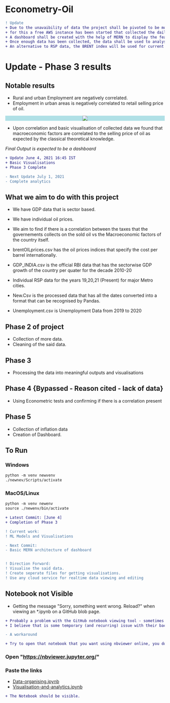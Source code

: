 # Econometry-Oil
```diff
! Update
+ Due to the unavaibility of data the project shall be pivoted to be more mining focusd
+ for this a free AWS instance has been started that collected the daily data of RSP and logs to to a csv file.
+ A dashboard shall be created with the help of MERN to display the features of the collected data
+ Once enough data has been collected, the data shall be used to analyse the deeper market trend.
+ An alternative to RSP data, the BRENT index will be used for current predictions and analytics.
```
# Update - Phase 3 results
## Notable results
- Rural and urban Employment are negatively correlated. 
- Employment in urban areas is negatively correlated to retail selling price of oil.
<p align = "center" style="background-color:powderblue;">
<img src = "https://user-images.githubusercontent.com/67519229/123092836-8c35c500-d448-11eb-976d-d9db716205ef.jpg">
</p>

- Upon correlation and basic visualisation of collected data we found that macroeconomic factors are correlated to the selling price of oil as expected by the classical theoretical knowledge.

*Final Output is expected to be a dashboard*
```diff
+ Update June 4, 2021 16:45 IST
+ Basic Visualisations
+ Phase 3 Complete

- Next Update July 1, 2021
- Complete analytics
```
## What we aim to do with this project
- We have GDP data that is sector based.
- We have individual oil prices.
- We aim to find if there is a correlation between the taxes that the governements collects on the sold oil vs the Macroeconomic factors of the country itself.

- brentOILprices.csv has the oil prices indices that specify the cost per barrel internationally.
- GDP_INDIA.csv is the official RBI data that has the sectorwise GDP growth of the country per quater for the decade 2010-20
- Individual RSP data for the years 19,20,21 (Present) for major Metro cities.
- New.Csv is the processed data that has all the dates converted into a format that can be recognised by Pandas.
- Unemployment.csv is Unemployment Data from 2019 to 2020

## Phase 2 of project
- Collection of more data.
- Cleaning of the said data.

## Phase 3
- Processing the data into meaningful outputs and visualisations

## Phase 4 {Bypassed - Reason cited - lack of data}
- Using Econometric tests and confirming if there is a correlation present

## Phase 5
- Collection of inflation data
- Creation of Dashboard.

## To Run
### Windows
```diff
python -m venv newvenv
./newnev/Scripts/activate
```

### MacOS/Linux
```diff
python -m venv newenv
source ./newenv/bin/activate
```

```diff
+ Latest Commit: [June 4]
+ Completion of Phase 3

! Current work:
! ML Models and Visualisations

- Next Commit:
- Basic MERN architecture of dashboard


! Direction Forward:
! Visualise the said data.
! Create seperate files for getting visualisations.
! Use any cloud service for realtime data viewing and editing
```

## Notebook not Visible

- Getting the message "Sorry, something went wrong. Reload?" when viewing an *.ipynb on a GitHub blob page.
```diff
+ Probably a problem with the GitHub notebook viewing tool - sometimes github fails to render the ipynb notebooks, 
+ I believe that is some temporary (and recurring) issue with their backend

- A workaround

+ Try to open that notebook that you want using nbviewer online, you don't need to install it.
```
### Open "https://nbviewer.jupyter.org/"
### Paste the links 
- [Data-organising.ipynb](https://github.com/shuklasaharsh/Oil-Price-Analysis-Data/blob/main/Data-organising.ipynb)
- [Visualisation-and-analytics.ipynb](https://github.com/shuklasaharsh/Oil-Price-Analysis-Data/blob/main/Visualisation%20and%20analytics.ipynb)

```diff
+ The Notebook should be visible.
```

